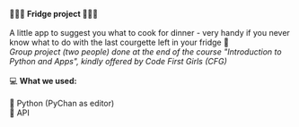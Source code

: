 🥒🍓🥑 <b> Fridge project </b> 🥑🍓🥒
<br>
<br>
A little app to suggest you what to cook for dinner - very handy if you never know what to do with the last courgette left in your fridge 🤣
<br>
<i> Group project (two people) done at the end of the course "Introduction to Python and Apps", kindly offered by Code First Girls (CFG) </i>
<br>
<br>
💻 <b> What we used: </b>
<br>
<br>
🐍 Python (PyChan as editor)
<br>
🌱 API
